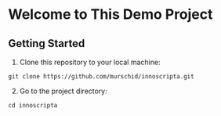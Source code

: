 # Welcome to This Demo Project

## Getting Started

1. Clone this repository to your local machine:

```
git clone https://github.com/murschid/innoscripta.git
```

2. Go to the project directory:

```
cd innoscripta
```

